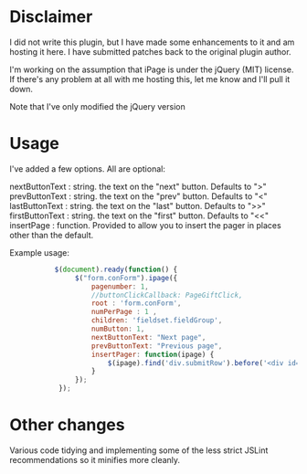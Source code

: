 # Disclaimer

I did not write this plugin, but I have made some enhancements to it and am hosting it here. I have submitted patches back to the original plugin author.

I'm working on the assumption that iPage is under the jQuery (MIT) license. If there's any problem at all with me hosting this, let me know and I'll pull it down.

Note that I've only modified the jQuery version

# Usage

I've added a few options. All are optional:

nextButtonText : string. the text on the "next" button. Defaults to ">"
prevButtonText : string. the text on the "prev" button. Defaults to "<"
lastButtonText : string. the text on the "last" button. Defaults to ">>"
firstButtonText : string. the text on the "first" button. Defaults to "<<"
insertPage : function. Provided to allow you to insert the pager in places other than the default.

Example usage:

```javascript
           $(document).ready(function() {
                $("form.conForm").ipage({
                    pagenumber: 1,
                    //buttonClickCallback: PageGiftClick,
                    root : 'form.conForm',
                    numPerPage : 1 ,
                    children: 'fieldset.fieldGroup',
                    numButton: 1,
                    nextButtonText: "Next page",
                    prevButtonText: "Previous page",
                    insertPager: function(ipage) {
                        $(ipage).find('div.submitRow').before('<div id="iPage-navigation" class="pager"></div>');
                    }
                });
            });
```

# Other changes

Various code tidying and implementing some of the less strict JSLint recommendations so it minifies more cleanly.
